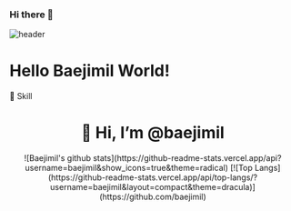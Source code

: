 ### Hi there 👋

![header](https://capsule-render.vercel.app/api?text=Hello%20BaejimilWorld!&fontColor=d6ace6)

# Hello Baejimil World!

:wrench: Skill



<div align=center>
<h1>👋 Hi, I’m @baejimil </h1>
</div> 
<div align=center> 
![Baejimil's github stats](https://github-readme-stats.vercel.app/api?username=baejimil&show_icons=true&theme=radical)  
[![Top Langs](https://github-readme-stats.vercel.app/api/top-langs/?username=baejimil&layout=compact&theme=dracula)](https://github.com/baejimil)




 
<!--
**baejimil/baejimil** is a ✨ _special_ ✨ repository because its `README.md` (this file) appears on your GitHub profile.


- 🔭 I’m currently working on ...
- 🌱 I’m currently learning ...
- 👯 I’m looking to collaborate on ...
- 🤔 I’m looking for help with ...
- 💬 Ask me about ...
- 📫 How to reach me: ...
- 😄 Pronouns: ...
- ⚡ Fun fact: ...
-->
